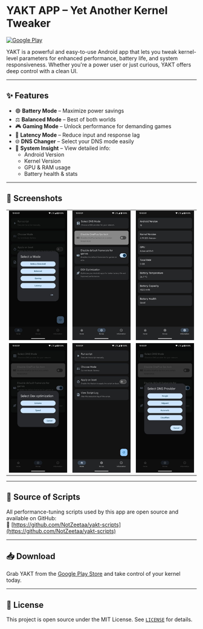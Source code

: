 # YAKT APP – Yet Another Kernel Tweaker

[![Google Play](https://img.shields.io/badge/Download-YAKT%20on%20Play%20Store-blue?style=flat&logo=google-play)](https://play.google.com/store/apps/details?id=com.notzeetaa.yakt)

YAKT is a powerful and easy-to-use Android app that lets you tweak kernel-level parameters for enhanced performance, battery life, and system responsiveness. Whether you're a power user or just curious, YAKT offers deep control with a clean UI.

---

## ✨ Features

- 🟢 **Battery Mode** – Maximize power savings  
- ⚖️ **Balanced Mode** – Best of both worlds  
- 🎮 **Gaming Mode** – Unlock performance for demanding games  
- 🚀 **Latency Mode** – Reduce input and response lag  
- 🌐 **DNS Changer** – Select your DNS mode easily  
- 🧠 **System Insight** – View detailed info:
  - Android Version
  - Kernel Version
  - GPU & RAM usage
  - Battery health & stats

---

## 📱 Screenshots

<div align="center">
  <table>
    <tr>
      <td><img src="https://github.com/NotZeetaa/Yakt-APP/blob/main/screenshots/1.jpg?raw=true" width="200"/></td>
      <td><img src="https://github.com/NotZeetaa/Yakt-APP/blob/main/screenshots/2.jpg?raw=true" width="200"/></td>
      <td><img src="https://github.com/NotZeetaa/Yakt-APP/blob/main/screenshots/3.jpg?raw=true" width="200"/></td>
    </tr>
    <tr>
      <td><img src="https://github.com/NotZeetaa/Yakt-APP/blob/main/screenshots/4.jpg?raw=true" width="200"/></td>
      <td><img src="https://github.com/NotZeetaa/Yakt-APP/blob/main/screenshots/5.jpg?raw=true" width="200"/></td>
      <td><img src="https://github.com/NotZeetaa/Yakt-APP/blob/main/screenshots/6.jpg?raw=true" width="200"/></td>
    </tr>
  </table>
</div>

---

## 🔧 Source of Scripts

All performance-tuning scripts used by this app are open source and available on GitHub:  
🔗 [https://github.com/NotZeetaa/yakt-scripts](https://github.com/NotZeetaa/yakt-scripts)

---

## 📥 Download

Grab YAKT from the [Google Play Store](https://play.google.com/store/apps/details?id=com.notzeetaa.yakt) and take control of your kernel today.

---

## 📄 License

This project is open source under the MIT License. See [`LICENSE`](LICENSE) for details.
